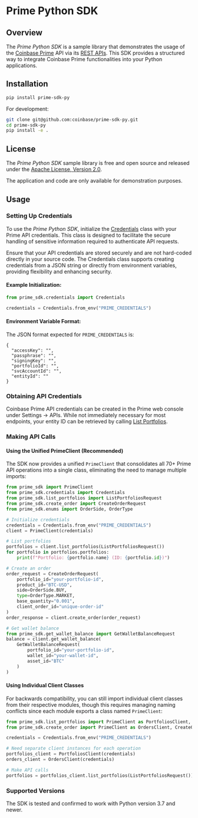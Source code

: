 # Prime Python SDK

## Overview

The *Prime Python SDK* is a sample library that demonstrates the usage of the [Coinbase Prime](https://prime.coinbase.com/) API via its [REST APIs](https://docs.cdp.coinbase.com/prime/reference). This SDK provides a structured way to integrate Coinbase Prime functionalities into your Python applications.

## Installation

```bash
pip install prime-sdk-py
```

For development:
```bash
git clone git@github.com:coinbase/prime-sdk-py.git
cd prime-sdk-py
pip install -e .
```

## License

The *Prime Python SDK* sample library is free and open source and released under the [Apache License, Version 2.0](LICENSE).

The application and code are only available for demonstration purposes.

## Usage

### Setting Up Credentials

To use the *Prime Python SDK*, initialize the [Credentials](prime_sdk/credentials.py) class with your Prime API credentials. This class is designed to facilitate the secure handling of sensitive information required to authenticate API requests.

Ensure that your API credentials are stored securely and are not hard-coded directly in your source code. The Credentials class supports creating credentials from a JSON string or directly from environment variables, providing flexibility and enhancing security.

#### Example Initialization:
```python
from prime_sdk.credentials import Credentials

credentials = Credentials.from_env("PRIME_CREDENTIALS")
```

#### Environment Variable Format: 

The JSON format expected for `PRIME_CREDENTIALS` is:

```
{
  "accessKey": "",
  "passphrase": "",
  "signingKey": "",
  "portfolioId": "",
  "svcAccountId": "",
  "entityId": ""
}
```

### Obtaining API Credentials 

Coinbase Prime API credentials can be created in the Prime web console under Settings -> APIs. While not immediately necessary for most endpoints, your entity ID can be retrieved by calling [List Portfolios](https://docs.cdp.coinbase.com/prime/reference/primerestapi_getportfolios).

### Making API Calls

#### Using the Unified PrimeClient (Recommended)

The SDK now provides a unified `PrimeClient` that consolidates all 70+ Prime API operations into a single class, eliminating the need to manage multiple imports:

```python
from prime_sdk import PrimeClient
from prime_sdk.credentials import Credentials
from prime_sdk.list_portfolios import ListPortfoliosRequest
from prime_sdk.create_order import CreateOrderRequest
from prime_sdk.enums import OrderSide, OrderType

# Initialize credentials
credentials = Credentials.from_env("PRIME_CREDENTIALS")
client = PrimeClient(credentials)

# List portfolios
portfolios = client.list_portfolios(ListPortfoliosRequest())
for portfolio in portfolios.portfolios:
    print(f"Portfolio: {portfolio.name} (ID: {portfolio.id})")

# Create an order
order_request = CreateOrderRequest(
    portfolio_id="your-portfolio-id",
    product_id="BTC-USD",
    side=OrderSide.BUY,
    type=OrderType.MARKET,
    base_quantity="0.001",
    client_order_id="unique-order-id"
)
order_response = client.create_order(order_request)

# Get wallet balance
from prime_sdk.get_wallet_balance import GetWalletBalanceRequest
balance = client.get_wallet_balance(
    GetWalletBalanceRequest(
        portfolio_id="your-portfolio-id",
        wallet_id="your-wallet-id",
        asset_id="BTC"
    )
)
```

#### Using Individual Client Classes

For backwards compatibility, you can still import individual client classes from their respective modules, though this requires managing naming conflicts since each module exports a class named `PrimeClient`:

```python
from prime_sdk.list_portfolios import PrimeClient as PortfoliosClient, ListPortfoliosRequest
from prime_sdk.create_order import PrimeClient as OrdersClient, CreateOrderRequest

credentials = Credentials.from_env("PRIME_CREDENTIALS")

# Need separate client instances for each operation
portfolios_client = PortfoliosClient(credentials)
orders_client = OrdersClient(credentials)

# Make API calls
portfolios = portfolios_client.list_portfolios(ListPortfoliosRequest())
```

### Supported Versions
The SDK is tested and confirmed to work with Python version 3.7 and newer.

